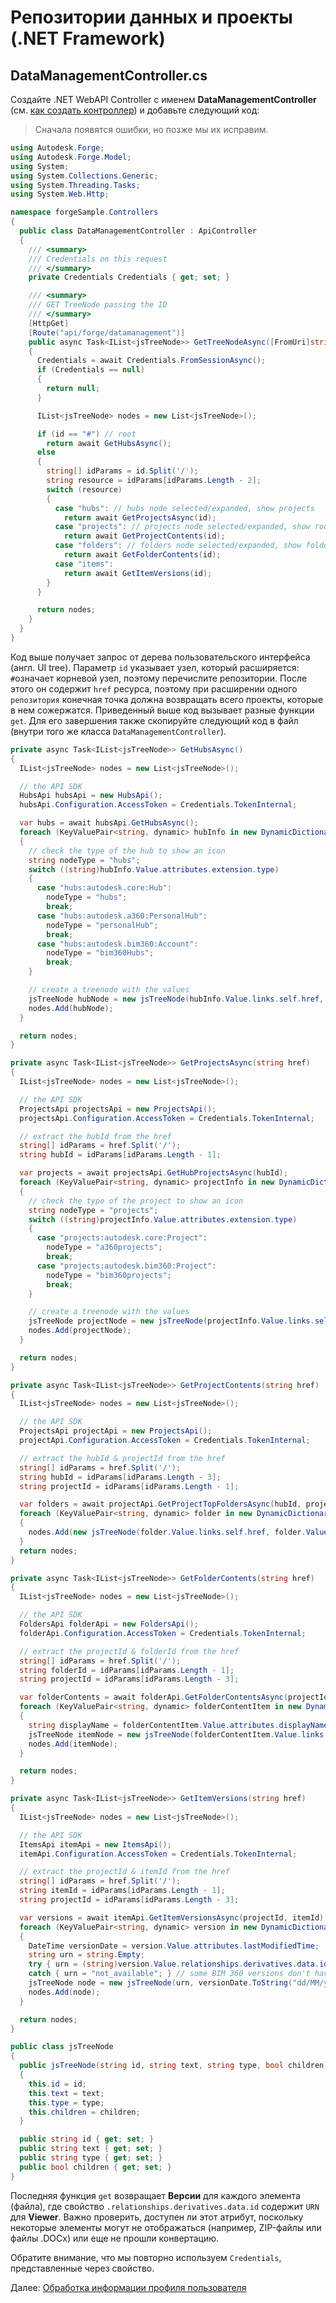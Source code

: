 # Репозитории данных и проекты (.NET Framework)

## DataManagementController.cs

Создайте .NET WebAPI Controller с именем **DataManagementController** (см. [как создать контроллер](environment/setup/net_controller)) и добавьте следующий код:

> Сначала появятся ошибки, но позже мы их исправим.

```csharp
using Autodesk.Forge;
using Autodesk.Forge.Model;
using System;
using System.Collections.Generic;
using System.Threading.Tasks;
using System.Web.Http;

namespace forgeSample.Controllers
{
  public class DataManagementController : ApiController
  {
    /// <summary>
    /// Credentials on this request
    /// </summary>
    private Credentials Credentials { get; set; }

    /// <summary>
    /// GET TreeNode passing the ID
    /// </summary>
    [HttpGet]
    [Route("api/forge/datamanagement")]
    public async Task<IList<jsTreeNode>> GetTreeNodeAsync([FromUri]string id)
    {
      Credentials = await Credentials.FromSessionAsync();
      if (Credentials == null)
      {
        return null;
      }

      IList<jsTreeNode> nodes = new List<jsTreeNode>();

      if (id == "#") // root
        return await GetHubsAsync();
      else
      {
        string[] idParams = id.Split('/');
        string resource = idParams[idParams.Length - 2];
        switch (resource)
        {
          case "hubs": // hubs node selected/expanded, show projects
            return await GetProjectsAsync(id);
          case "projects": // projects node selected/expanded, show root folder contents
            return await GetProjectContents(id);
          case "folders": // folders node selected/expanded, show folder contents
            return await GetFolderContents(id);
          case "items":
            return await GetItemVersions(id);
        }
      }

      return nodes;
    }
  }
}
```

Код выше получает запрос от дерева пользовательского интерфейса (англ. UI tree). Параметр `id` указывает узел, который расширяется: `#`означает корневой узел, поэтому перечислите репозитории. После этого он содержит `href` ресурса, поэтому при расширении одного `репозитория` конечная точка должна возвращать всего проекты, которые в нем сожержатся. Приведенный выше код вызывает разные функции `get`. Для его завершения также скопируйте следующий код в файл (внутри того же класса `DataManagementController`).

```csharp
private async Task<IList<jsTreeNode>> GetHubsAsync()
{
  IList<jsTreeNode> nodes = new List<jsTreeNode>();

  // the API SDK
  HubsApi hubsApi = new HubsApi();
  hubsApi.Configuration.AccessToken = Credentials.TokenInternal;

  var hubs = await hubsApi.GetHubsAsync();
  foreach (KeyValuePair<string, dynamic> hubInfo in new DynamicDictionaryItems(hubs.data))
  {
    // check the type of the hub to show an icon
    string nodeType = "hubs";
    switch ((string)hubInfo.Value.attributes.extension.type)
    {
      case "hubs:autodesk.core:Hub":
        nodeType = "hubs";
        break;
      case "hubs:autodesk.a360:PersonalHub":
        nodeType = "personalHub";
        break;
      case "hubs:autodesk.bim360:Account":
        nodeType = "bim360Hubs";
        break;
    }

    // create a treenode with the values
    jsTreeNode hubNode = new jsTreeNode(hubInfo.Value.links.self.href, hubInfo.Value.attributes.name, nodeType, true);
    nodes.Add(hubNode);
  }

  return nodes;
}

private async Task<IList<jsTreeNode>> GetProjectsAsync(string href)
{
  IList<jsTreeNode> nodes = new List<jsTreeNode>();

  // the API SDK
  ProjectsApi projectsApi = new ProjectsApi();
  projectsApi.Configuration.AccessToken = Credentials.TokenInternal;

  // extract the hubId from the href
  string[] idParams = href.Split('/');
  string hubId = idParams[idParams.Length - 1];

  var projects = await projectsApi.GetHubProjectsAsync(hubId);
  foreach (KeyValuePair<string, dynamic> projectInfo in new DynamicDictionaryItems(projects.data))
  {
    // check the type of the project to show an icon
    string nodeType = "projects";
    switch ((string)projectInfo.Value.attributes.extension.type)
    {
      case "projects:autodesk.core:Project":
        nodeType = "a360projects";
        break;
      case "projects:autodesk.bim360:Project":
        nodeType = "bim360projects";
        break;
    }

    // create a treenode with the values
    jsTreeNode projectNode = new jsTreeNode(projectInfo.Value.links.self.href, projectInfo.Value.attributes.name, nodeType, true);
    nodes.Add(projectNode);
  }

  return nodes;
}

private async Task<IList<jsTreeNode>> GetProjectContents(string href)
{
  IList<jsTreeNode> nodes = new List<jsTreeNode>();

  // the API SDK
  ProjectsApi projectApi = new ProjectsApi();
  projectApi.Configuration.AccessToken = Credentials.TokenInternal;

  // extract the hubId & projectId from the href
  string[] idParams = href.Split('/');
  string hubId = idParams[idParams.Length - 3];
  string projectId = idParams[idParams.Length - 1];

  var folders = await projectApi.GetProjectTopFoldersAsync(hubId, projectId);
  foreach (KeyValuePair<string, dynamic> folder in new DynamicDictionaryItems(folders.data))
  {
    nodes.Add(new jsTreeNode(folder.Value.links.self.href, folder.Value.attributes.displayName, "folders", true));
  }
  return nodes;
}

private async Task<IList<jsTreeNode>> GetFolderContents(string href)
{
  IList<jsTreeNode> nodes = new List<jsTreeNode>();

  // the API SDK
  FoldersApi folderApi = new FoldersApi();
  folderApi.Configuration.AccessToken = Credentials.TokenInternal;

  // extract the projectId & folderId from the href
  string[] idParams = href.Split('/');
  string folderId = idParams[idParams.Length - 1];
  string projectId = idParams[idParams.Length - 3];

  var folderContents = await folderApi.GetFolderContentsAsync(projectId, folderId);
  foreach (KeyValuePair<string, dynamic> folderContentItem in new DynamicDictionaryItems(folderContents.data))
  {
    string displayName = folderContentItem.Value.attributes.displayName;
    jsTreeNode itemNode = new jsTreeNode(folderContentItem.Value.links.self.href, displayName, (string)folderContentItem.Value.type, true);
    nodes.Add(itemNode);
  }

  return nodes;
}

private async Task<IList<jsTreeNode>> GetItemVersions(string href)
{
  IList<jsTreeNode> nodes = new List<jsTreeNode>();

  // the API SDK
  ItemsApi itemApi = new ItemsApi();
  itemApi.Configuration.AccessToken = Credentials.TokenInternal;

  // extract the projectId & itemId from the href
  string[] idParams = href.Split('/');
  string itemId = idParams[idParams.Length - 1];
  string projectId = idParams[idParams.Length - 3];

  var versions = await itemApi.GetItemVersionsAsync(projectId, itemId);
  foreach (KeyValuePair<string, dynamic> version in new DynamicDictionaryItems(versions.data))
  {
    DateTime versionDate = version.Value.attributes.lastModifiedTime;
    string urn = string.Empty;
    try { urn = (string)version.Value.relationships.derivatives.data.id; }
    catch { urn = "not_available"; } // some BIM 360 versions don't have viewable
    jsTreeNode node = new jsTreeNode(urn, versionDate.ToString("dd/MM/yy HH:mm:ss"), "versions", false);
    nodes.Add(node);
  }

  return nodes;
}

public class jsTreeNode
{
  public jsTreeNode(string id, string text, string type, bool children)
  {
    this.id = id;
    this.text = text;
    this.type = type;
    this.children = children;
  }

  public string id { get; set; }
  public string text { get; set; }
  public string type { get; set; }
  public bool children { get; set; }
}
```

Последняя функция `get` возвращает **Версии** для каждого элемента (файла), где свойство `.relationships.derivatives.data.id` содержит `URN` для **Viewer**. Важно проверить, доступен ли этот атрибут, поскольку некоторые элементы могут не отображаться (например, ZIP-файлы или файлы .DOCx) или еще не прошли конвертацию.

Обратите внимание, что мы повторно используем `Credentials`, представленные через свойство.

Далее: [Обработка информации профиля пользователя](oauth/user/readme)
